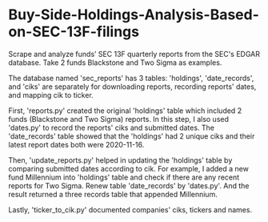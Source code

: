 # Buy-Side-Holdings-Analysis-Based-on-SEC-13F-filings
Scrape and analyze funds’ SEC 13F quarterly reports from the SEC's EDGAR database. Take 2 funds Blackstone and Two Sigma as examples.

The database named 'sec_reports' has 3 tables: 'holdings', 'date_records', and 'ciks' are separately for downloading reports, recording reports' dates, and mapping cik to ticker.
 
First, 'reports.py' created the original 'holdings' table which included 2 funds (Blackstone and Two Sigma) reports.
In this step, I also used 'dates.py' to record the reports' ciks and submitted dates. 
The 'date_records' table showed that the 'holdings' had 2 unique ciks and their latest report dates both were 2020-11-16.

Then, 'update_reports.py' helped in updating the 'holdings' table by comparing submitted dates according to cik. 
For example, I added a new fund Millennium into 'holdings' table and check if there are any recent reports for Two Sigma. 
Renew table 'date_records' by 'dates.py'. And the result returned a three records table that appended Millennium.

Lastly, 'ticker_to_cik.py' documented companies' ciks, tickers and names.


